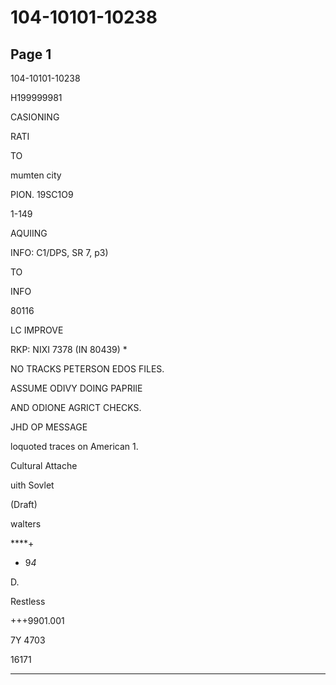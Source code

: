 # 104-10101-10238

## Page 1

104-10101-10238

H199999981

CASIONING

RATI

TO

mumten city

PION. 19SC1O9

1-149

AQUIING

INFO: C1/DPS, SR 7, p3)

TO

INFO

80116

LC IMPROVE

RKP: NIXI 7378 (IN 80439) *

NO TRACKS PETERSON EDOS FILES.

ASSUME ODIVY DOING PAPRIlE

AND ODIONE AGRICT CHECKS.

JHD OP MESSAGE

loquoted traces on American 1.

Cultural Attache

uith Sovlet

(Draft)

walters

****+

* 9*4*

D.

Restless

+++9901.001

7Y 4703

16171

---

